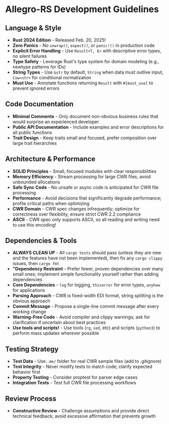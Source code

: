 # Allegro-RS Development Guidelines

## Language & Style
- **Rust 2024 Edition** - Released Feb. 20, 2025!
- **Zero Panics** - No `unwrap()`, `expect()`, or `panic!()` in production code
- **Explicit Error Handling** - Use `Result<T, E>` with descriptive error types, no silent failures
- **Type Safety** - Leverage Rust's type system for domain modeling (e.g., newtype patterns for IDs)
- **String Types** - Use `&str` by default, `String` when data must outlive input, `Cow<str>` for conditional normalization
- **Must Use** - Annotate functions returning `Result` with `#[must_use]` to prevent ignored errors

## Code Documentation
- **Minimal Comments** - Only document non-obvious business rules that would surprise an experienced developer
- **Public API Documentation** - Include examples and error descriptions for all public functions
- **Trait Design** - Keep traits small and focused, prefer composition over large trait hierarchies

## Architecture & Performance
- **SOLID Principles** - Small, focused modules with clear responsibilities
- **Memory Efficiency** - Stream processing for large CWR files, avoid unbounded allocations
- **Safe Sync Code** - No unsafe or async code is anticipated for CWR file processing
- **Performance** - Avoid decisions that significantly degrade performance; profile critical paths when optimizing
- **CWR Domain** - CWR spec changes infrequently; optimize for correctness over flexibility, ensure strict CWR 2.2 compliance
- **ASCII** - CWR spec only supports ASCII, so all reading and writing need to use this encoding!

## Dependencies & Tools
- **ALWAYS CLEAN UP** - All `cargo tests` should pass (unless they are new and the features have not been implemented), then fix any `cargo clippy` issues, then `cargo fmt`
- **"Dependency Restraint** - Prefer fewer, proven dependencies over many small ones; implement simple functionality yourself rather than adding dependencies
- **Core Dependencies** - `log` for logging, `thiserror` for error types, `anyhow` for applications
- **Parsing Approach** - CWR is fixed-width EDI format, string splitting is the obvious approach
- **Commit Message** - Propose a single-line commit message after every working change
- **Warning-Free Code** - Avoid compiler and clippy warnings; ask for clarification if uncertain about best practices
- **Use tools and scripts!** - Use tools (`rg`, `sed`, etc) and scripts (`python3`) to perform mass updates wherever possible

## Testing Strategy
- **Test Data** - Use `.me/` folder for real CWR sample files (add to .gitignore)
- **Test Integrity** - Never modify tests to match code; clarify expected behavior first
- **Property Testing** - Consider proptest for parser edge cases
- **Integration Tests** - Test full CWR file processing workflows

## Review Process
- **Constructive Review** - Challenge assumptions and provide direct technical feedback; avoid excessive affirmation that prevents growth